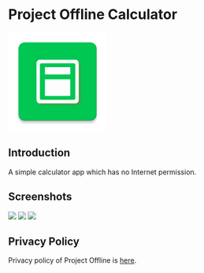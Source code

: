 # Project Offline Calculator
<img src="https://raw.githubusercontent.com/ioliteis/projectoffline_calculator/master/app/src/main/ic_launcher-web.png" width="200px"></img>
## Introduction
A simple calculator app which has no Internet permission. 
## Screenshots
<img src="https://pixelfed.social/storage/m/9415380b19c20b948c98d7c5f1fb65710b040a9e/d39aa78c66ea34daea763c3f0f7d2bf0905d76ff/TOz6OUD9GdBm6UaQQdpNVuGiD89K4cSKo6rFuuAM.png" width="240px"></img>
<img src="https://pixelfed.social/storage/m/9415380b19c20b948c98d7c5f1fb65710b040a9e/d39aa78c66ea34daea763c3f0f7d2bf0905d76ff/iR9GrM4BYgNyb4DNMYUkZh5Jzf9hlApweKk6eLEB.png" width="240px"></img>
<img src="https://pixelfed.social/storage/m/9415380b19c20b948c98d7c5f1fb65710b040a9e/d39aa78c66ea34daea763c3f0f7d2bf0905d76ff/CFS0pmUx0wfG6Dt4VK5CKrBd1AxzSXfSSSD8zcmv.png" width="240px"></img>
## Privacy Policy
Privacy policy of Project Offline is [here](https://ioliteis.github.io/projectoffline/2019/08/26/Privacy-Policy/).
